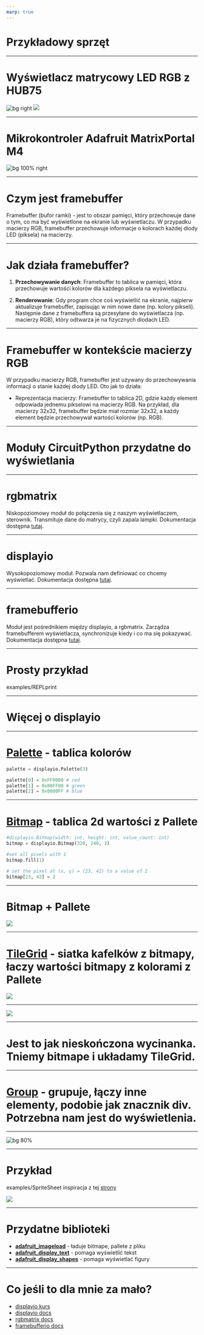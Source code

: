 ```yaml
---
marp: true
---
```


# Przykładowy sprzęt

---

# Wyświetlacz matrycowy LED RGB z HUB75

![bg right](images/rgb-matrix-p4-64x32-wyswietlacz-matrycowy-led-rgb-64x32-4mm%20(1).jpg)
![](images/rgb-matrix-p4-64x32-wyswietlacz-matrycowy-led-rgb-64x32-4mm.jpg)

---

# Mikrokontroler Adafruit MatrixPortal M4

![bg 100% right](images/1.PNG)

---

# Czym jest framebuffer

Framebuffer (bufor ramki) - jest to obszar pamięci, który przechowuje dane o tym, co ma być wyświetlone na ekranie lub wyświetlaczu. W przypadku macierzy RGB, framebuffer przechowuje informacje o kolorach każdej diody LED (piksela) na macierzy.

---

# Jak działa framebuffer?

1. **Przechowywanie danych**: Framebuffer to tablica w pamięci, która przechowuje wartości kolorów dla każdego piksela na wyświetlaczu.

2. **Renderowanie**: Gdy program chce coś wyświetlić na ekranie, najpierw aktualizuje framebuffer, zapisując w nim nowe dane (np. kolory pikseli). Następnie dane z framebuffera są przesyłane do wyświetlacza (np. macierzy RGB), który odtwarza je na fizycznych diodach LED.

---

# Framebuffer w kontekście macierzy RGB

W przypadku macierzy RGB, framebuffer jest używany do przechowywania informacji o stanie każdej diody LED. Oto jak to działa:

- Reprezentacja macierzy: Framebuffer to tablica 2D, gdzie każdy element odpowiada jednemu pikselowi na macierzy RGB. Na przykład, dla macierzy 32x32, framebuffer będzie miał rozmiar 32x32, a każdy element będzie przechowywał wartości kolorów (np. RGB).

---

# Moduły CircuitPython przydatne do wyświetlania

---

# rgbmatrix

Niskopoziomowy moduł do połączenia się z naszym wyświetlaczem, sterownik. Transmituje dane do matrycy, czyli zapala lampki. Dokumentacja dostępna [tutaj](https://docs.circuitpython.org/en/latest/shared-bindings/rgbmatrix/).

---

# displayio

Wysokopoziomowy moduł. Pozwala nam definiować co chcemy wyświetlać. Dokumentacja dostępna [tutaj](https://docs.circuitpython.org/en/latest/shared-bindings/displayio/).

---

# framebufferio

Moduł jest pośrednikiem między displayio, a rgbmatrix. Zarządza framebufferem wyświetlacza, synchronizuje kiedy i co ma się pokazywać. Dokumentacja dostępna [tutaj](https://docs.circuitpython.org/en/latest/shared-bindings/framebufferio/index.html).

---

# Prosty przykład

examples/REPLprint

---

# Więcej o displayio

---

# [Palette](https://docs.circuitpython.org/en/latest/shared-bindings/displayio/#displayio.Palette) - tablica kolorów

```py
palette = displayio.Palette(3)

palette[0] = 0xFF0000 # red
palette[1] = 0x00FF00 # green
palette[2] = 0x0000FF # blue
```

---

# [Bitmap](https://docs.circuitpython.org/en/latest/shared-bindings/displayio/#displayio.Bitmap) - tablica 2d wartości z Pallete

```py
#displayio.Bitmap(width: int, height: int, value_count: int)
bitmap = displayio.Bitmap(320, 240, 3)

#set all pixels with 1
bitmap.fill(1)

# set the pixel at (x, y) = (23, 42) to a value of 2
bitmap[23, 42] = 2

```

---

# Bitmap + Pallete

![](images/circuitpython_bitmap_palette.png)

---

# [TileGrid](https://docs.circuitpython.org/en/latest/shared-bindings/displayio/#displayio.TileGrid) - siatka kafelków z bitmapy, łaczy wartości bitmapy z kolorami z Pallete

![](images/circuitpython_tilegrid1.png)

---

![](images/circuitpython_tilegrid2.png)

---

# Jest to jak nieskończona wycinanka. Tniemy bitmape i układamy TileGrid.

---

# [Group](https://docs.circuitpython.org/en/latest/shared-bindings/displayio/#displayio.Group) - grupuje, łączy inne elementy, podobie jak znacznik div. Potrzebna nam jest do wyświetlenia.

---

![bg 80%](images/circuitpython_group1.png)

---

# Przykład

examples/SpriteSheet inspiracja z tej [strony](https://learn.adafruit.com/circuitpython-display-support-using-displayio/sprite-sheet)

![](images/circuitpython_spritesheet4.png)

---

# Przydatne biblioteki

- [**adafruit_imageload**](https://docs.circuitpython.org/projects/imageload/en/latest/) - ładuje bitmape, pallete z pliku
- [**adafruit_display_text**](https://docs.circuitpython.org/projects/display_text/en/latest/) - pomaga wyświetlić tekst
- [**adafruit_display_shapes**](https://docs.circuitpython.org/projects/display-shapes/en/latest/) - pomaga wyświetlać figury

---

# Co jeśli to dla mnie za mało?

- [displayio kurs](https://learn.adafruit.com/circuitpython-display-support-using-displayio/introduction)
- [displayio docs](https://docs.circuitpython.org/en/latest/shared-bindings/displayio/#displayio.Group)
- [rgbmatrix docs](https://docs.circuitpython.org/en/latest/shared-bindings/rgbmatrix/)
- [framebufferio docs](https://docs.circuitpython.org/en/latest/shared-bindings/framebufferio/index.html)
